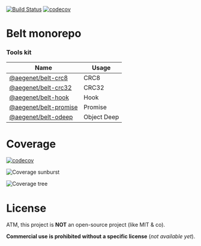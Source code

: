 [![Build Status](https://github.com/aegenet/belt/actions/workflows/ci.yml/badge.svg)](https://github.com/aegenet/belt/actions)
[![codecov](https://codecov.io/gh/aegenet/belt/branch/master/graph/badge.svg?token=1C2ZAPPYAV)](https://codecov.io/gh/aegenet/belt)
<br />

# Belt monorepo

### Tools kit

| Name | Usage |
|--|--|
| [@aegenet/belt-crc8](./packages/belt-crc8/README.md) | CRC8 |
| [@aegenet/belt-crc32](./packages/belt-crc32/README.md) | CRC32 |
| [@aegenet/belt-hook](./packages/belt-hook/README.md) | Hook |
| [@aegenet/belt-promise](./packages/belt-promise/README.md) | Promise |
| [@aegenet/belt-odeep](./packages/belt-odeep/README.md) | Object Deep |


# Coverage
[![codecov](https://codecov.io/gh/aegenet/belt/branch/master/graph/badge.svg?token=1C2ZAPPYAV)](https://codecov.io/gh/aegenet/belt)

![Coverage sunburst](https://codecov.io/gh/aegenet/belt/branch/master/graphs/sunburst.svg?token=1C2ZAPPYAV)

![Coverage tree](https://codecov.io/gh/aegenet/belt/branch/master/graphs/tree.svg?token=1C2ZAPPYAV)


# License

ATM, this project is **NOT** an open-source project (like MIT & co).

**Commercial use is prohibited without a specific license** (*not available yet*).
